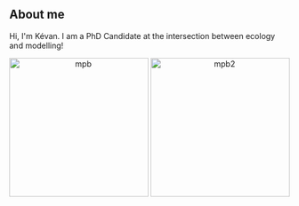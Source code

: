 ## About me

Hi, I'm Kévan. I am a PhD Candidate at the intersection between ecology and modelling!

<p align="center">
  <img src="https://cdn.kqed.org/wp-content/uploads/sites/35/2017/10/DL_419BarkBeetles_WESTERN_PINE_BEETLE_FLIES_500.gif" width="250" alt="mpb" />
  <img src="https://ww2.kqed.org/science/wp-content/uploads/sites/35/2017/10/DL_419BarkBeetles_WESTERN_PINE_BEETLES_EAT_PONDEROSA_PINE_NUTRITIOUS_LAYER_500.gif" width="250" alt="mpb2" />
</p>
